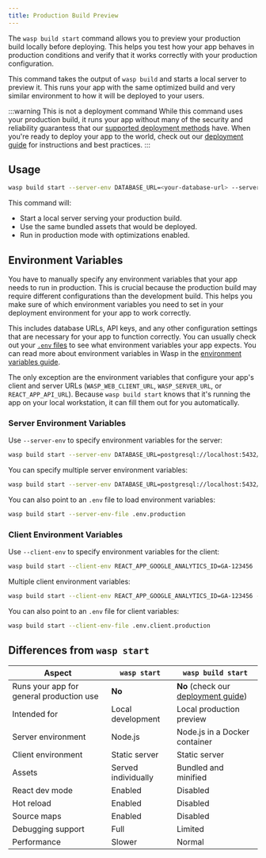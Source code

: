 ```yaml
---
title: Production Build Preview
---
```


The `wasp build start` command allows you to preview your production build locally before deploying. This helps you test how your app behaves in production conditions and verify that it works correctly with your production configuration.

This command takes the output of `wasp build` and starts a local server to preview it. This runs your app with the same optimized build and very similar environment to how it will be deployed to your users.

:::warning This is not a deployment command
While this command uses your production build, it runs your app without many of the security and reliability guarantess that our [supported deployment methods](../deployment/intro.md) have. When you're ready to deploy your app to the world, check out our [deployment guide](../deployment/intro.md) for instructions and best practices.
:::

## Usage

```bash
wasp build start --server-env DATABASE_URL=<your-database-url> --server-env JWT_SECRET=<your-jwt-secret>
```

This command will:

- Start a local server serving your production build.
- Use the same bundled assets that would be deployed.
- Run in production mode with optimizations enabled.

## Environment Variables

You have to manually specify any environment variables that your app needs to run in production. This is crucial because the production build may require different configurations than the development build. This helps you make sure of which environment variables you need to set in your deployment environment for your app to work correctly.

This includes database URLs, API keys, and any other configuration settings that are necessary for your app to function correctly. You can usually check out your [`.env` files](./env-vars.md#dotenv-files) to see what environment variables your app expects. You can read more about environment variables in Wasp in the [environment variables guide](./env-vars.md).

The only exception are the environment variables that configure your app's client and server URLs (`WASP_WEB_CLIENT_URL`, `WASP_SERVER_URL`, or `REACT_APP_API_URL`). Because `wasp build start` knows that it's running the app on your local workstation, it can fill them out for you automatically.

### Server Environment Variables

Use `--server-env` to specify environment variables for the server:

```bash
wasp build start --server-env DATABASE_URL=postgresql://localhost:5432/myapp
```

You can specify multiple server environment variables:

```bash
wasp build start --server-env DATABASE_URL=postgresql://localhost:5432/myapp --server-env JWT_SECRET=my-secret-key
```

You can also point to an `.env` file to load environment variables:

```bash
wasp build start --server-env-file .env.production
```

### Client Environment Variables

Use `--client-env` to specify environment variables for the client:

```bash
wasp build start --client-env REACT_APP_GOOGLE_ANALYTICS_ID=GA-123456
```

Multiple client environment variables:

```bash
wasp build start --client-env REACT_APP_GOOGLE_ANALYTICS_ID=GA-123456 --client-env REACT_APP_PLAUSIBLE_ID=PLAUSIBLE-123456
```

You can also point to an `.env` file for client variables:

```bash
wasp build start --client-env-file .env.client.production
```

## Differences from `wasp start`

| Aspect                                   | `wasp start`        | `wasp build start`                                            |
|------------------------------------------|---------------------|---------------------------------------------------------------|
| Runs your app for general production use | **No**              | **No** (check our [deployment guide](../deployment/intro.md)) |
| Intended for                             | Local development   | Local production preview                                      |
| Server environment                       | Node.js             | Node.js in a Docker container                                 |
| Client environment                       | Static server       | Static server                                                 |
| Assets                                   | Served individually | Bundled and minified                                          |
| React dev mode                           | Enabled             | Disabled                                                      |
| Hot reload                               | Enabled             | Disabled                                                      |
| Source maps                              | Enabled             | Disabled                                                      |
| Debugging support                        | Full                | Limited                                                       |
| Performance                              | Slower              | Normal                                                        |

